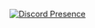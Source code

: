 [![Discord Presence](https://lanyard-profile-readme.vercel.app/api/822766620409200670?hideDiscrim=true)](https://discord.com/users/891730196938522634)
